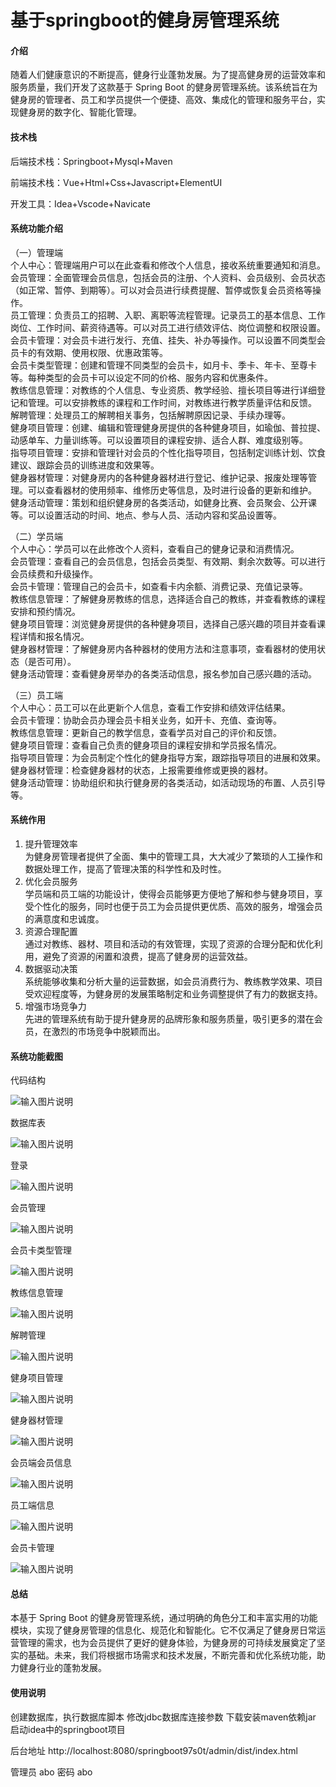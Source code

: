 # 基于springboot的健身房管理系统

#### 介绍

随着人们健康意识的不断提高，健身行业蓬勃发展。为了提高健身房的运营效率和服务质量，我们开发了这款基于 Spring Boot 的健身房管理系统。该系统旨在为健身房的管理者、员工和学员提供一个便捷、高效、集成化的管理和服务平台，实现健身房的数字化、智能化管理。

#### 技术栈

后端技术栈：Springboot+Mysql+Maven

前端技术栈：Vue+Html+Css+Javascript+ElementUI

开发工具：Idea+Vscode+Navicate

#### 系统功能介绍

（一）管理端  
个人中心：管理端用户可以在此查看和修改个人信息，接收系统重要通知和消息。  
会员管理：全面管理会员信息，包括会员的注册、个人资料、会员级别、会员状态（如正常、暂停、到期等）。可以对会员进行续费提醒、暂停或恢复会员资格等操作。  
员工管理：负责员工的招聘、入职、离职等流程管理。记录员工的基本信息、工作岗位、工作时间、薪资待遇等。可以对员工进行绩效评估、岗位调整和权限设置。  
会员卡管理：对会员卡进行发行、充值、挂失、补办等操作。可以设置不同类型会员卡的有效期、使用权限、优惠政策等。  
会员卡类型管理：创建和管理不同类型的会员卡，如月卡、季卡、年卡、至尊卡等。每种类型的会员卡可以设定不同的价格、服务内容和优惠条件。  
教练信息管理：对教练的个人信息、专业资质、教学经验、擅长项目等进行详细登记和管理。可以安排教练的课程和工作时间，对教练进行教学质量评估和反馈。  
解聘管理：处理员工的解聘相关事务，包括解聘原因记录、手续办理等。  
健身项目管理：创建、编辑和管理健身房提供的各种健身项目，如瑜伽、普拉提、动感单车、力量训练等。可以设置项目的课程安排、适合人群、难度级别等。  
指导项目管理：安排和管理针对会员的个性化指导项目，包括制定训练计划、饮食建议、跟踪会员的训练进度和效果等。  
健身器材管理：对健身房内的各种健身器材进行登记、维护记录、报废处理等管理。可以查看器材的使用频率、维修历史等信息，及时进行设备的更新和维护。  
健身活动管理：策划和组织健身房的各类活动，如健身比赛、会员聚会、公开课等。可以设置活动的时间、地点、参与人员、活动内容和奖品设置等。  

（二）学员端  
个人中心：学员可以在此修改个人资料，查看自己的健身记录和消费情况。  
会员管理：查看自己的会员信息，包括会员类型、有效期、剩余次数等。可以进行会员续费和升级操作。  
会员卡管理：管理自己的会员卡，如查看卡内余额、消费记录、充值记录等。  
教练信息管理：了解健身房教练的信息，选择适合自己的教练，并查看教练的课程安排和预约情况。  
健身项目管理：浏览健身房提供的各种健身项目，选择自己感兴趣的项目并查看课程详情和报名情况。  
健身器材管理：了解健身房内各种器材的使用方法和注意事项，查看器材的使用状态（是否可用）。  
健身活动管理：查看健身房举办的各类活动信息，报名参加自己感兴趣的活动。  

（三）员工端  
个人中心：员工可以在此更新个人信息，查看工作安排和绩效评估结果。  
会员卡管理：协助会员办理会员卡相关业务，如开卡、充值、查询等。  
教练信息管理：更新自己的教学信息，查看学员对自己的评价和反馈。  
健身项目管理：查看自己负责的健身项目的课程安排和学员报名情况。  
指导项目管理：为会员制定个性化的健身指导方案，跟踪指导项目的进展和效果。  
健身器材管理：检查健身器材的状态，上报需要维修或更换的器材。  
健身活动管理：协助组织和执行健身房的各类活动，如活动现场的布置、人员引导等。  

#### 系统作用

1.  提升管理效率     
为健身房管理者提供了全面、集中的管理工具，大大减少了繁琐的人工操作和数据处理工作，提高了管理决策的科学性和及时性。  
2. 优化会员服务  
学员端和员工端的功能设计，使得会员能够更方便地了解和参与健身项目，享受个性化的服务，同时也便于员工为会员提供更优质、高效的服务，增强会员的满意度和忠诚度。  
3. 资源合理配置  
通过对教练、器材、项目和活动的有效管理，实现了资源的合理分配和优化利用，避免了资源的闲置和浪费，提高了健身房的运营效益。  
4. 数据驱动决策  
系统能够收集和分析大量的运营数据，如会员消费行为、教练教学效果、项目受欢迎程度等，为健身房的发展策略制定和业务调整提供了有力的数据支持。  
5. 增强市场竞争力  
先进的管理系统有助于提升健身房的品牌形象和服务质量，吸引更多的潜在会员，在激烈的市场竞争中脱颖而出。  

#### 系统功能截图

代码结构

![输入图片说明](images/1585a241aa4d3d48090694139141840.png)

数据库表

![输入图片说明](images/91c9b7c97e2db1555cdcdf64f61cc36.png)

登录

![输入图片说明](images/01e7d699da90a813a5734eca03c97b4.png)

会员管理

![输入图片说明](images/2b8f2773b06af173b1af8ed9c006bb4.png)

会员卡类型管理

![输入图片说明](images/f69f9ce5a240ed5b6e1796b9b5ba6b9.png)

教练信息管理

![输入图片说明](images/7d7d9a347ed5b10d194966037a94d40.png)

解聘管理

![输入图片说明](images/f117ade8b316a2d6a743abbe16c30dc.png)

健身项目管理

![输入图片说明](images/000c8c7a950a7f25d852af60cb4e300.png)

健身器材管理

![输入图片说明](images/46460a19f03d02ef30709de3a2bb392.png)

会员端会员信息

![输入图片说明](images/dc612d724db1bd5224d34b57fee4c45.png)

员工端信息

![输入图片说明](images/17244fe96f0b31aa0cb2d285c3c2f4f.png)

会员卡管理

![输入图片说明](images/324609584b32ea6310c78a76d99d270.png)

#### 总结

本基于 Spring Boot 的健身房管理系统，通过明确的角色分工和丰富实用的功能模块，实现了健身房管理的信息化、规范化和智能化。它不仅满足了健身房日常运营管理的需求，也为会员提供了更好的健身体验，为健身房的可持续发展奠定了坚实的基础。未来，我们将根据市场需求和技术发展，不断完善和优化系统功能，助力健身行业的蓬勃发展。

#### 使用说明

创建数据库，执行数据库脚本 修改jdbc数据库连接参数 下载安装maven依赖jar 启动idea中的springboot项目

后台地址
http://localhost:8080/springboot97s0t/admin/dist/index.html

管理员  abo 密码 abo